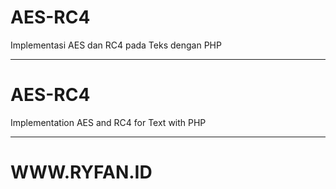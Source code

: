# AES-RC4
Implementasi AES dan RC4 pada Teks dengan PHP

----

# AES-RC4
Implementation AES and RC4 for Text with PHP

----

# WWW.RYFAN.ID
